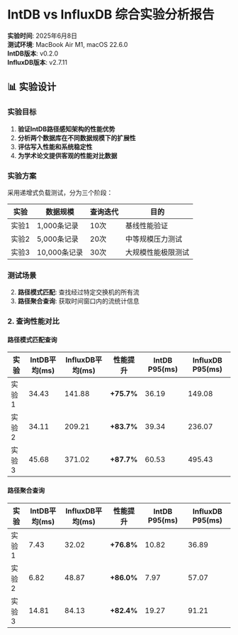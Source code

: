 # IntDB vs InfluxDB 综合实验分析报告

**实验时间**: 2025年6月8日  
**测试环境**: MacBook Air M1, macOS 22.6.0  
**IntDB版本**: v0.2.0  
**InfluxDB版本**: v2.7.11  

## 📊 实验设计

### 实验目标
1. **验证IntDB路径感知架构的性能优势**
2. **分析两个数据库在不同数据规模下的扩展性**
3. **评估写入性能和系统稳定性**
4. **为学术论文提供客观的性能对比数据**

### 实验方案
采用递增式负载测试，分为三个阶段：

| 实验 | 数据规模 | 查询迭代 | 目的 |
|------|----------|----------|------|
| 实验1 | 1,000条记录 | 10次 | 基线性能验证 |
| 实验2 | 5,000条记录 | 20次 | 中等规模压力测试 |
| 实验3 | 10,000条记录 | 30次 | 大规模性能极限测试 |

### 测试场景
2. **路径模式匹配**: 查找经过特定交换机的所有流
3. **路径聚合查询**: 获取时间窗口内的流统计信息

### 2. 查询性能对比

#### 路径模式匹配查询
| 实验 | IntDB平均(ms) | InfluxDB平均(ms) | 性能提升 | IntDB P95(ms) | InfluxDB P95(ms) |
|------|---------------|------------------|----------|---------------|------------------|
| 实验1 | 34.43 | 141.88 | **+75.7%** | 36.19 | 149.08 |
| 实验2 | 34.11 | 209.21 | **+83.7%** | 39.34 | 236.07 |
| 实验3 | 45.68 | 371.02 | **+87.7%** | 60.53 | 495.43 |

#### 路径聚合查询
| 实验 | IntDB平均(ms) | InfluxDB平均(ms) | 性能提升 | IntDB P95(ms) | InfluxDB P95(ms) |
|------|---------------|------------------|----------|---------------|------------------|
| 实验1 | 7.43 | 32.02 | **+76.8%** | 10.82 | 36.89 |
| 实验2 | 6.82 | 48.87 | **+86.0%** | 7.97 | 57.07 |
| 实验3 | 14.81 | 84.13 | **+82.4%** | 19.27 | 91.21 |

